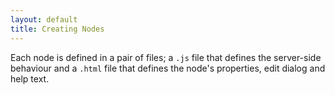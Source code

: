 ```yaml
---
layout: default
title: Creating Nodes
---
```


Each node is defined in a pair of files; a `.js` file that defines the server-side
behaviour and a `.html` file that defines the node's properties, edit dialog and
help text.  


